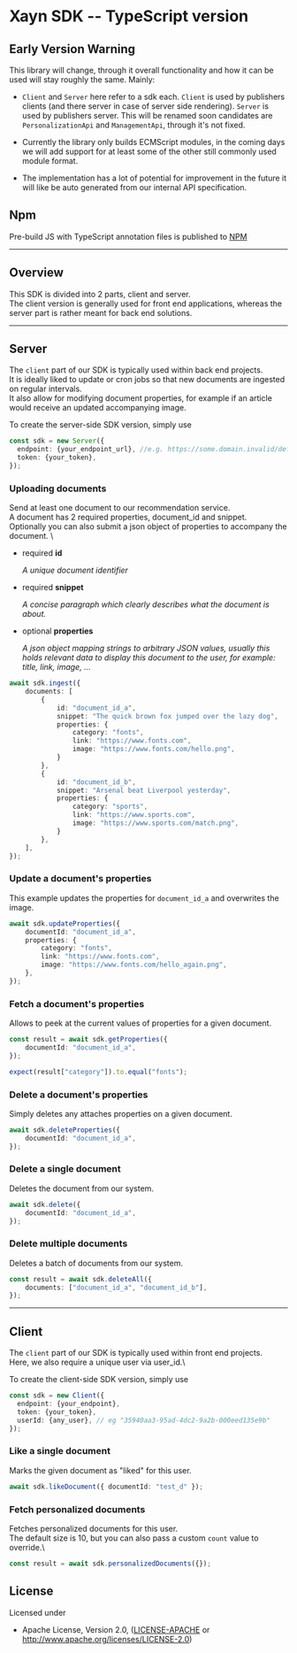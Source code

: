 # Xayn SDK -- TypeScript version

## Early Version Warning

This library will change, through it overall functionality
and how it can be used will stay roughly the same. Mainly:

- `Client` and `Server` here refer to a sdk each. `Client` is used by publishers
  clients (and there server in case of server side rendering). `Server` is used
  by publishers server. This will be renamed soon candidates are `PersonalizationApi`
  and `ManagementApi`, through it's not fixed.

- Currently the library only builds ECMScript modules, in the coming days we will
  add support for at least some of the other still commonly used module format.

- The implementation has a lot of potential for improvement in the future it will
  like be auto generated from our internal API specification.


## Npm

Pre-build JS with TypeScript annotation files is published to [NPM](https://www.npmjs.com/package/xayn_ts_sdk)

___

## Overview

This SDK is divided into 2 parts, client and server.\
The client version is generally used for front end applications, whereas the server part is rather meant for back end solutions.

___

## Server
The ```client``` part of our SDK is typically used within back end projects.\
It is ideally liked to update or cron jobs so that new documents are ingested on regular intervals.\
It also allow for modifying document properties, for example if an article would receive an updated accompanying image.

To create the server-side SDK version, simply use

```typescript
const sdk = new Server({
  endpoint: {your_endpoint_url}, //e.g. https://some.domain.invalid/default
  token: {your_token},
});
```

### Uploading documents
Send at least one document to our recommendation service.\
A document has 2 required properties, document_id and snippet.\
Optionally you can also submit a json object of properties to accompany the document.
\
<ul>
    <li>
        <p>required <b>id</b></p>
        <p><i>A unique document identifier</i></p>
    </li>
    <li>
        <p>required <b>snippet</b></p>
        <p><i>A concise paragraph which clearly describes what the document is about.</i></p>
    </li>
    <li>
        <p>optional <b>properties</b></p>
        <p><i>A json object mapping strings to arbitrary JSON values, usually this holds relevant data to display this document to the user, for example: title, link, image, ...</i></p>
    </li>
</ul>

```typescript
await sdk.ingest({
    documents: [
        {
            id: "document_id_a",
            snippet: "The quick brown fox jumped over the lazy dog",
            properties: {
                category: "fonts",
                link: "https://www.fonts.com",
                image: "https://www.fonts.com/hello.png",
            }
        },
        {
            id: "document_id_b",
            snippet: "Arsenal beat Liverpool yesterday",
            properties: {
                category: "sports",
                link: "https://www.sports.com",
                image: "https://www.sports.com/match.png",
            }
        },
    ],
});
```

### Update a document's properties

This example updates the properties for ```document_id_a``` and overwrites the image.

```typescript
await sdk.updateProperties({
    documentId: "document_id_a",
    properties: {
        category: "fonts",
        link: "https://www.fonts.com",
        image: "https://www.fonts.com/hello_again.png",
    },
});
```

### Fetch a document's properties

Allows to peek at the current values of properties for a given document.

```typescript
const result = await sdk.getProperties({
    documentId: "document_id_a",
});

expect(result["category"]).to.equal("fonts");
```

### Delete a document's properties

Simply deletes any attaches properties on a given document.

```typescript
await sdk.deleteProperties({
    documentId: "document_id_a",
});
```

### Delete a single document

Deletes the document from our system.

```typescript
await sdk.delete({
    documentId: "document_id_a",
});
```

### Delete multiple documents

Deletes a batch of documents from our system.

```typescript
const result = await sdk.deleteAll({
    documents: ["document_id_a", "document_id_b"],
});
```

___

## Client

The ```client``` part of our SDK is typically used within front end projects.\
Here, we also require a unique user via user_id.\

To create the client-side SDK version, simply use

```typescript
const sdk = new Client({
  endpoint: {your_endpoint},
  token: {your_token},
  userId: {any_user}, // eg "35940aa3-95ad-4dc2-9a2b-000eed135e9b"
});
```

### Like a single document

Marks the given document as "liked" for this user.

```typescript
await sdk.likeDocument({ documentId: "test_d" });
```

### Fetch personalized documents

Fetches personalized documents for this user.\
The default size is 10, but you can also pass a custom ```count``` value to override.\

```typescript
const result = await sdk.personalizedDocuments({});
```

License
--------

Licensed under

- Apache License, Version 2.0, ([LICENSE-APACHE](LICENSE-APACHE) or http://www.apache.org/licenses/LICENSE-2.0)
